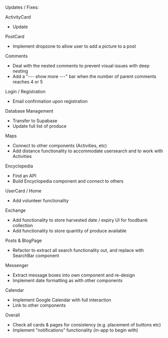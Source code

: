 Updates / Fixes:

ActivityCard

- Update

PostCard

- Implement dropzone to allow user to add a picture to a post

Comments

- Deal with the nested comments to prevent visual issues with deep nesting
- Add a "--- show more ---" bar when the number of parent comments reaches 4 or 5

Login / Registration

- Email confirmation upon registration 

Database Management

- Transfer to Supabase
- Update full list of produce

Maps

- Connect to other components (Activities, etc)
- Add distance functionality to accommodate usersearch and to work with
   Activities 

Encyclopedia

- Find an API
- Build Encyclopedia component and connect to others

UserCard / Home 

- Add volunteer functionality

Exchange 

- Add functionality to store harvested date / expiry UI for foodbank collection 
- Add functionality to store quantity of produce available

Posts & BlogPage

- Refactor to extract all search functionality out, and replace with SearchBar
   component

Messenger

- Extract message boxes into own component and re-design
- Implement date formatting as with other components

Calendar

- Implement Google Calendar with full interaction
- Link to other components

Overall

- Check all cards & pages for consistency (e.g. placement of buttons etc)
- Implement "notifications" functionality (in-app to begin with)